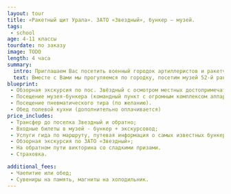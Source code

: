 ```yaml
---
layout: tour
title: «Ракетный щит Урала». ЗАТО «Звездный», бункер – музей.
tags:
 - school
age: 4-11 классы
tourdate: по заказу
image: TODO
length: 4 часа
summary:
  intro: Приглашаем Вас посетить военный городок артиллеристов и ракетчиков Прикамья – Звездный!
  text: Вместе с Вами мы прогуляемся по городку, посетим музей 52-й ракетной дивизии, расположенный в бункере под землей – бывший командный пункт, посоревнуемся в меткости в тире, нажмем легендарную красную кнопку запуска ракет, ощутим вкус блюд полевой кухни (для организованных групп), и, конечно, примерим солдатскую форму.
blueprint:
 - Обзорная экскурсия по пос. Звёздный с осмотром местных достопримечательностей (памятник солдатским сапогам, лавочка примирения, площадь памяти, граффити и 3d рисунки на асфальте).
 - Посещение музея-бункера (командный пункт с огромным комплексом аппаратуры, экспозиции боевой славы, макеты боевого оружия).
 - Посещение пневматического тира (по желанию).
 - Обед полевой кухни (дополнительно оплачивается)
price_includes:
 - Трансфер до поселка Звездный и обратно;
 - Входные билеты в музей - бункер + экскурсовод;
 - Услуги гида по маршруту, путевая информация о самых известных бункерах – бункер Сталина, Фюрера, история кирзовых солдатских сапог и много других интересных фактов;
 - Обзорная экскурсия по ЗАТО «Звездный»;
 - На обратном пути викторина со сладкими призами.
 - Страховка.

additional_fees:
 - Чаепитие или обед;
 - Сувениры на память, магниты на холодильник.
---
```

